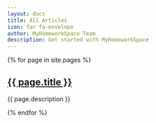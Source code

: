 ```yaml
---
layout: docs
title: All Articles
icon: far fa-envelope
author: MyHomeworkSpace Team
description: Get started with MyHomeworkSpace
---
```


{% for page in site.pages %}
  <h2><a href="{{ page.url }}">{{ page.title }}</a></h2>
  <p>{{ page.description }}</p>
{% endfor %}